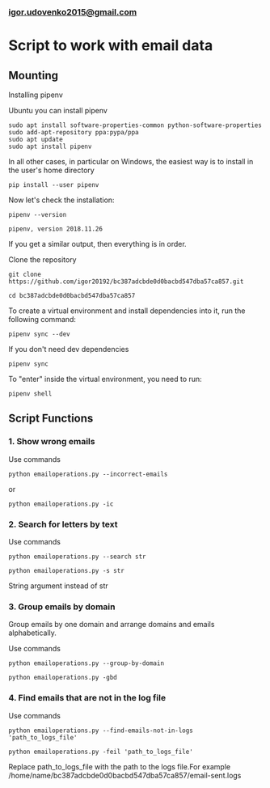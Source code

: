 ### igor.udovenko2015@gmail.com

# Script to work with email data

## Mounting
Installing pipenv

Ubuntu you can install pipenv

    sudo apt install software-properties-common python-software-properties
    sudo add-apt-repository ppa:pypa/ppa
    sudo apt update
    sudo apt install pipenv

In all other cases, in particular on Windows, the easiest way is to install in the user's home directory

    pip install --user pipenv

Now let's check the installation:

    pipenv --version

    pipenv, version 2018.11.26

If you get a similar output, then everything is in order.

Clone the repository

    git clone https://github.com/igor20192/bc387adcbde0d0bacbd547dba57ca857.git

    cd bc387adcbde0d0bacbd547dba57ca857

To create a virtual environment and install dependencies into it, run the following command:

    pipenv sync --dev

If you don't need dev dependencies

    pipenv sync

To "enter" inside the virtual environment, you need to run:

    pipenv shell

## Script Functions

### 1. Show wrong emails

Use commands

    python emailoperations.py --incorrect-emails

or

    python emailoperations.py -ic

### 2. Search for letters by text

Use commands

    python emailoperations.py --search str

    python emailoperations.py -s str

String argument instead of str

### 3. Group emails by domain

Group emails by one domain and arrange domains and emails alphabetically.

Use commands

    python emailoperations.py --group-by-domain

    python emailoperations.py -gbd

### 4. Find emails that are not in the log file 

Use commands

    python emailoperations.py --find-emails-not-in-logs 'path_to_logs_file'

    python emailoperations.py -feil 'path_to_logs_file'

Replace path_to_logs_file with the path to the logs file.For example /home/name/bc387adcbde0d0bacbd547dba57ca857/email-sent.logs





    







     



    





